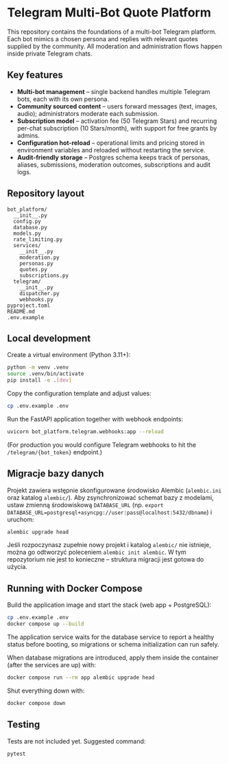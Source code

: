 # Telegram Multi-Bot Quote Platform

This repository contains the foundations of a multi-bot Telegram platform. Each bot mimics a chosen persona and replies with relevant quotes supplied by the community. All moderation and administration flows happen inside private Telegram chats.

## Key features

- **Multi-bot management** – single backend handles multiple Telegram bots, each with its own persona.
- **Community sourced content** – users forward messages (text, images, audio); administrators moderate each submission.
- **Subscription model** – activation fee (50 Telegram Stars) and recurring per-chat subscription (10 Stars/month), with support for free grants by admins.
- **Configuration hot-reload** – operational limits and pricing stored in environment variables and reloaded without restarting the service.
- **Audit-friendly storage** – Postgres schema keeps track of personas, aliases, submissions, moderation outcomes, subscriptions and audit logs.

## Repository layout

```
bot_platform/
  __init__.py
  config.py
  database.py
  models.py
  rate_limiting.py
  services/
    __init__.py
    moderation.py
    personas.py
    quotes.py
    subscriptions.py
  telegram/
    __init__.py
    dispatcher.py
    webhooks.py
pyproject.toml
README.md
.env.example
```

## Local development

Create a virtual environment (Python 3.11+):

```bash
python -m venv .venv
source .venv/bin/activate
pip install -e .[dev]
```

Copy the configuration template and adjust values:

```bash
cp .env.example .env
```

Run the FastAPI application together with webhook endpoints:

```bash
uvicorn bot_platform.telegram.webhooks:app --reload
```

(For production you would configure Telegram webhooks to hit the `/telegram/{bot_token}` endpoint.)

## Migracje bazy danych

Projekt zawiera wstępnie skonfigurowane środowisko Alembic (`alembic.ini` oraz katalog `alembic/`). Aby zsynchronizować schemat bazy z modelami, ustaw zmienną środowiskową `DATABASE_URL` (np. `export DATABASE_URL=postgresql+asyncpg://user:pass@localhost:5432/dbname`) i uruchom:

```bash
alembic upgrade head
```

Jeśli rozpoczynasz zupełnie nowy projekt i katalog `alembic/` nie istnieje, można go odtworzyć poleceniem `alembic init alembic`. W tym repozytorium nie jest to konieczne – struktura migracji jest gotowa do użycia.

## Running with Docker Compose

Build the application image and start the stack (web app + PostgreSQL):

```bash
cp .env.example .env
docker compose up --build
```

The application service waits for the database service to report a healthy status before booting, so migrations or schema initialization can run safely.

When database migrations are introduced, apply them inside the container (after the services are up) with:

```bash
docker compose run --rm app alembic upgrade head
```

Shut everything down with:

```bash
docker compose down
```

## Testing

Tests are not included yet. Suggested command:

```bash
pytest
```
